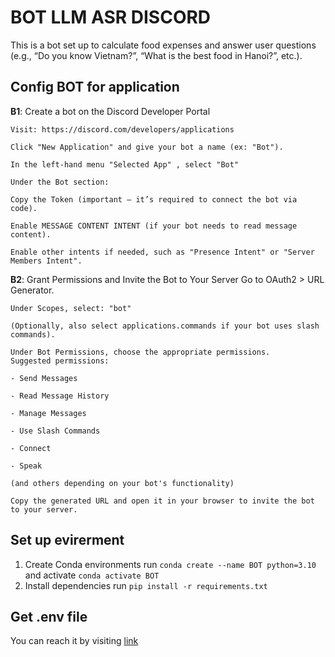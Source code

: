 # BOT LLM ASR DISCORD
This is a bot set up to calculate food expenses and answer user questions (e.g., “Do you know Vietnam?”, “What is the best food in Hanoi?”, etc.).

## Config BOT for application
**B1**: Create a bot on the Discord Developer Portal

    Visit: https://discord.com/developers/applications

    Click "New Application" and give your bot a name (ex: "Bot").

    In the left-hand menu "Selected App" , select "Bot"

    Under the Bot section:

    Copy the Token (important – it’s required to connect the bot via code).

    Enable MESSAGE CONTENT INTENT (if your bot needs to read message content).

    Enable other intents if needed, such as "Presence Intent" or "Server Members Intent".

**B2**: Grant Permissions and Invite the Bot to Your Server
    Go to OAuth2 > URL Generator.

    Under Scopes, select: "bot"

    (Optionally, also select applications.commands if your bot uses slash commands).

    Under Bot Permissions, choose the appropriate permissions.
    Suggested permissions:

    - Send Messages

    - Read Message History

    - Manage Messages

    - Use Slash Commands

    - Connect

    - Speak

    (and others depending on your bot's functionality)

    Copy the generated URL and open it in your browser to invite the bot to your server.

## Set up evirerment
1. Create Conda environments run ```conda create --name BOT python=3.10``` and activate ```conda activate BOT```
2.  Install dependencies run ```pip install -r requirements.txt```

## Get .env file
You can reach it by visiting [link](https://drive.google.com/drive/u/0/folders/1sRNPoqGzKpnr0LE-KBWFziyHQgW5aM7L)